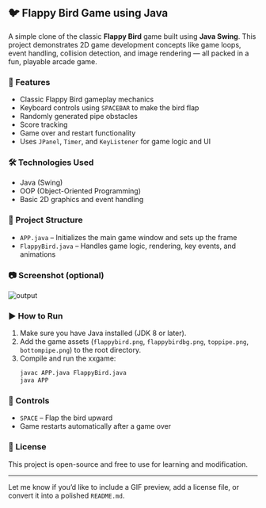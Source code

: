 

## 🐦 Flappy Bird Game using  Java

A simple clone of the classic **Flappy Bird** game built using **Java Swing**. This project demonstrates 2D game development concepts like game loops, event handling, collision detection, and image rendering — all packed in a fun, playable arcade game.

### 🚀 Features
- Classic Flappy Bird gameplay mechanics
- Keyboard controls using `SPACEBAR` to make the bird flap
- Randomly generated pipe obstacles
- Score tracking
- Game over and restart functionality
- Uses `JPanel`, `Timer`, and `KeyListener` for game logic and UI

### 🛠 Technologies Used
- Java (Swing)
- OOP (Object-Oriented Programming)
- Basic 2D graphics and event handling

### 📂 Project Structure
- `APP.java` – Initializes the main game window and sets up the frame
- `FlappyBird.java` – Handles game logic, rendering, key events, and animations

### 📷 Screenshot (optional)
![output](https://github.com/user-attachments/assets/29881c2c-0adb-4d98-ac34-f0b3d5ab72af)


### ▶️ How to Run
1. Make sure you have Java installed (JDK 8 or later).
2. Add the game assets (`flappybird.png`, `flappybirdbg.png`, `toppipe.png`, `bottompipe.png`) to the root directory.
3. Compile and run the xxgame:
   ```bash
   javac APP.java FlappyBird.java
   java APP
   ```

### 📌 Controls
- `SPACE` – Flap the bird upward
- Game restarts automatically after a game over

### 📄 License
This project is open-source and free to use for learning and modification.

---

Let me know if you’d like to include a GIF preview, add a license file, or convert it into a polished `README.md`.
